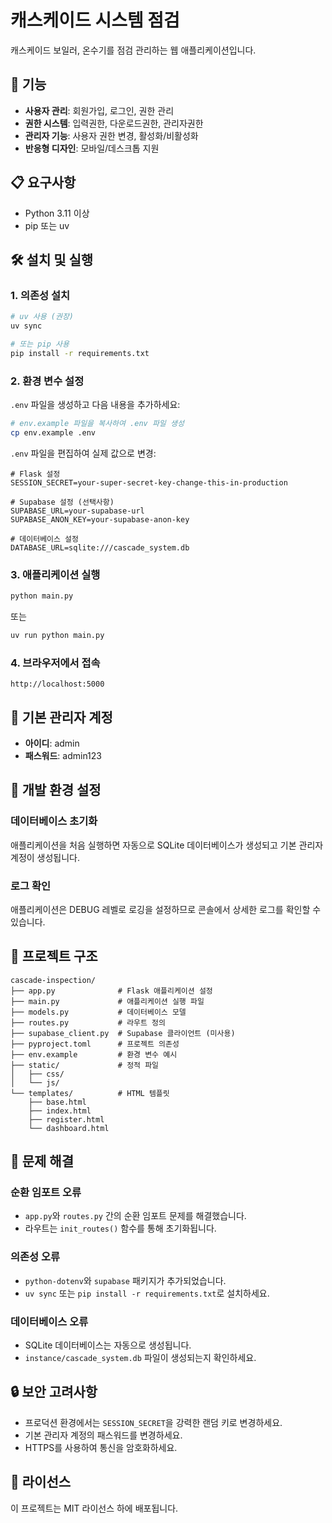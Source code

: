 # 캐스케이드 시스템 점검

캐스케이드 보일러, 온수기를 점검 관리하는 웹 애플리케이션입니다.

## 🚀 기능

- **사용자 관리**: 회원가입, 로그인, 권한 관리
- **권한 시스템**: 입력권한, 다운로드권한, 관리자권한
- **관리자 기능**: 사용자 권한 변경, 활성화/비활성화
- **반응형 디자인**: 모바일/데스크톱 지원

## 📋 요구사항

- Python 3.11 이상
- pip 또는 uv

## 🛠️ 설치 및 실행

### 1. 의존성 설치

```bash
# uv 사용 (권장)
uv sync

# 또는 pip 사용
pip install -r requirements.txt
```

### 2. 환경 변수 설정

`.env` 파일을 생성하고 다음 내용을 추가하세요:

```bash
# env.example 파일을 복사하여 .env 파일 생성
cp env.example .env
```

`.env` 파일을 편집하여 실제 값으로 변경:

```env
# Flask 설정
SESSION_SECRET=your-super-secret-key-change-this-in-production

# Supabase 설정 (선택사항)
SUPABASE_URL=your-supabase-url
SUPABASE_ANON_KEY=your-supabase-anon-key

# 데이터베이스 설정
DATABASE_URL=sqlite:///cascade_system.db
```

### 3. 애플리케이션 실행

```bash
python main.py
```

또는

```bash
uv run python main.py
```

### 4. 브라우저에서 접속

```
http://localhost:5000
```

## 👤 기본 관리자 계정

- **아이디**: admin
- **패스워드**: admin123

## 🔧 개발 환경 설정

### 데이터베이스 초기화

애플리케이션을 처음 실행하면 자동으로 SQLite 데이터베이스가 생성되고 기본 관리자 계정이 생성됩니다.

### 로그 확인

애플리케이션은 DEBUG 레벨로 로깅을 설정하므로 콘솔에서 상세한 로그를 확인할 수 있습니다.

## 📁 프로젝트 구조

```
cascade-inspection/
├── app.py              # Flask 애플리케이션 설정
├── main.py             # 애플리케이션 실행 파일
├── models.py           # 데이터베이스 모델
├── routes.py           # 라우트 정의
├── supabase_client.py  # Supabase 클라이언트 (미사용)
├── pyproject.toml      # 프로젝트 의존성
├── env.example         # 환경 변수 예시
├── static/             # 정적 파일
│   ├── css/
│   └── js/
└── templates/          # HTML 템플릿
    ├── base.html
    ├── index.html
    ├── register.html
    └── dashboard.html
```

## 🐛 문제 해결

### 순환 임포트 오류
- `app.py`와 `routes.py` 간의 순환 임포트 문제를 해결했습니다.
- 라우트는 `init_routes()` 함수를 통해 초기화됩니다.

### 의존성 오류
- `python-dotenv`와 `supabase` 패키지가 추가되었습니다.
- `uv sync` 또는 `pip install -r requirements.txt`로 설치하세요.

### 데이터베이스 오류
- SQLite 데이터베이스는 자동으로 생성됩니다.
- `instance/cascade_system.db` 파일이 생성되는지 확인하세요.

## 🔒 보안 고려사항

- 프로덕션 환경에서는 `SESSION_SECRET`을 강력한 랜덤 키로 변경하세요.
- 기본 관리자 계정의 패스워드를 변경하세요.
- HTTPS를 사용하여 통신을 암호화하세요.

## 📝 라이선스

이 프로젝트는 MIT 라이선스 하에 배포됩니다.
